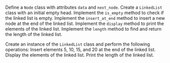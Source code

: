 Define a `Node` class with attributes `data` and `next_node`.
Create a `LinkedList` class with an initial empty head.
Implement the `is_empty` method to check if the linked list is empty.
Implement the `insert_at_end` method to insert a new node at the end of the linked list.
Implement the `display` method to print the elements of the linked list.
Implement the `length` method to find and return the length of the linked list.

Create an instance of the `LinkedList` class and perform the following operations:
Insert elements 5, 10, 15, and 20 at the end of the linked list.
Display the elements of the linked list.
Print the length of the linked list.